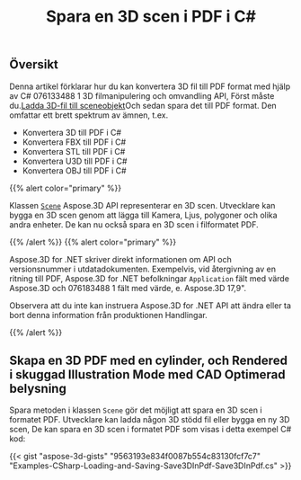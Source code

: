 ﻿---
title: Spara en 3D scen i PDF i C#
linktitle: Spara en 3D scen i PDF
type: docs
weight: 60
url: /sv/net/save-a-3d-scene-in-the-pdf/
description: Scenklassen av Aspose.3D API representerar en 3D scen. Utvecklare kan bygga en 3D scen genom att lägga till Kamera, Ljus, polygoner och olika andra enheter. De kan nu också spara en 3D scen i filformatet PDF.
---
## **Översikt**

Denna artikel förklarar hur du kan konvertera 3D fil till PDF format med hjälp av C# 076133488 1 3D filmanipulering och omvandling API, Först måste du.[Ladda 3D-fil till sceneobjekt](https://docs.aspose.com/3d/net/create-and-read-an-existing-3d-scene/)Och sedan spara det till PDF format. Den omfattar ett brett spektrum av ämnen, t.ex.

- Konvertera 3D till PDF i C#
- Konvertera FBX till PDF i C#
- Konvertera STL till PDF i C#
- Konvertera U3D till PDF i C#
- Konvertera OBJ till PDF i C#

{{% alert color="primary" %}} 

Klassen [`Scene`](https://reference.aspose.com/3d/net/aspose.threed/scene) Aspose.3D API representerar en 3D scen. Utvecklare kan bygga en 3D scen genom att lägga till Kamera, Ljus, polygoner och olika andra enheter. De kan nu också spara en 3D scen i filformatet PDF.

{{% /alert %}} {{% alert color="primary" %}} 

Aspose.3D for .NET skriver direkt informationen om API och versionsnummer i utdatadokumenten. Exempelvis, vid återgivning av en ritning till PDF, Aspose.3D for .NET befolkningar `Application` fält med värde Aspose.3D och 076183488 1 fält med värde, e. Aspose.3D 17,9".

Observera att du inte kan instruera Aspose.3D for .NET API att ändra eller ta bort denna information från produktionen Handlingar.

{{% /alert %}} 
## **Skapa en 3D PDF med en cylinder, och Rendered i skuggad Illustration Mode med CAD Optimerad belysning**
Spara metoden i klassen `Scene` gör det möjligt att spara en 3D scen i formatet PDF. Utvecklare kan ladda någon 3D stödd fil eller bygga en ny 3D scen, De kan spara en 3D scen i formatet PDF som visas i detta exempel C# kod:

{{< gist "aspose-3d-gists" "9563193e834f0087b554c83130fcf7c7" "Examples-CSharp-Loading-and-Saving-Save3DInPdf-Save3DInPdf.cs" >}}
